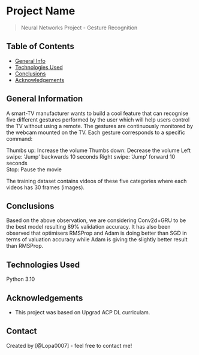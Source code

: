 # Project Name
> Neural Networks Project - Gesture Recognition


## Table of Contents
* [General Info](#general-information)
* [Technologies Used](#technologies-used)
* [Conclusions](#conclusions)
* [Acknowledgements](#acknowledgements)


## General Information
A smart-TV manufacturer wants to build a cool feature that can recognise five different gestures performed by the user which will help users control the TV without using a remote. The gestures are continuously monitored by the webcam mounted on the TV. Each gesture corresponds to a specific command:

Thumbs up:  Increase the volume
Thumbs down: Decrease the volume
Left swipe: 'Jump' backwards 10 seconds
Right swipe: 'Jump' forward 10 seconds  
Stop: Pause the movie

The training dataset contains videos of these five categories where each videos has 30 frames (images).

## Conclusions

Based on the above observation, we are considering Conv2d+GRU to be the best model resulting 89% validation accuracy. It has also been observed that optimisers RMSProp and Adam is doing better than SGD in terms of valuation accuracy while Adam is giving the slightly better result than RMSProp.


## Technologies Used
Python 3.10


## Acknowledgements
- This project was based on Upgrad ACP DL curriculam.


## Contact
Created by [@Lopa0007] - feel free to contact me!


